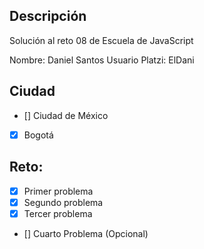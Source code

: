 ## Descripción

Solución al reto 08 de Escuela de JavaScript

Nombre: Daniel Santos
Usuario Platzi: ElDani

## Ciudad
- [] Ciudad de México
- [x] Bogotá

## Reto:
  - [x] Primer problema
  - [x] Segundo problema
  - [x] Tercer problema
  - [] Cuarto Problema (Opcional)